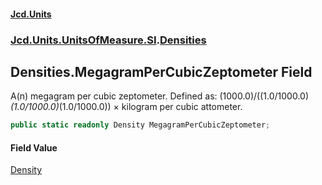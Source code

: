#### [Jcd.Units](index.md 'index')
### [Jcd.Units.UnitsOfMeasure.SI](Jcd.Units.UnitsOfMeasure.SI.md 'Jcd.Units.UnitsOfMeasure.SI').[Densities](Densities.md 'Jcd.Units.UnitsOfMeasure.SI.Densities')

## Densities.MegagramPerCubicZeptometer Field

A(n) megagram per cubic zeptometer. Defined as: (1000.0)/((1.0/1000.0)*(1.0/1000.0)*(1.0/1000.0)) × kilogram per cubic attometer.

```csharp
public static readonly Density MegagramPerCubicZeptometer;
```

#### Field Value
[Density](Density.md 'Jcd.Units.UnitTypes.Density')